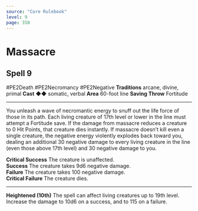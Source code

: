 ```yaml
---
source: "Core Rulebook"
level: 9
page: 350
---
```


# Massacre
## Spell 9
#PE2Death #PE2Necromancy #PE2Negative 
**Traditions** arcane, divine, primal
**Cast** ◆◆ somatic, verbal
**Area** 60-foot line
**Saving Throw** Fortitude

-----
You unleash a wave of necromantic energy to snuff out the life force of those in its path. Each living creature of 17th level or lower in the line must attempt a Fortitude save. If the damage from massacre reduces a creature to 0 Hit Points, that creature dies instantly. If massacre doesn’t kill even a single creature, the negative energy violently explodes back toward you, dealing an additional 30 negative damage to every living creature in the line (even those above 17th level) and 30 negative damage to you.

**Critical Success** The creature is unaffected.  
**Success** The creature takes 9d6 negative damage.  
**Failure** The creature takes 100 negative damage.  
**Critical Failure** The creature dies.  

---
**Heightened (10th)** The spell can affect living creatures up to 19th level. Increase the damage to 10d6 on a success, and to 115 on a failure.